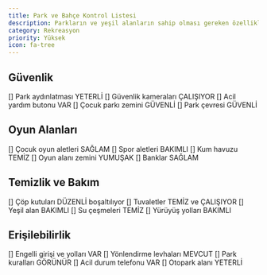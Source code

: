 ```yaml
---
title: Park ve Bahçe Kontrol Listesi
description: Parkların ve yeşil alanların sahip olması gereken özellikler
category: Rekreasyon
priority: Yüksek
icon: fa-tree
---
```


## Güvenlik

[] Park aydınlatması YETERLİ
[] Güvenlik kameraları ÇALIŞIYOR
[] Acil yardım butonu VAR
[] Çocuk parkı zemini GÜVENLİ
[] Park çevresi GÜVENLİ

## Oyun Alanları

[] Çocuk oyun aletleri SAĞLAM
[] Spor aletleri BAKIMLI
[] Kum havuzu TEMİZ
[] Oyun alanı zemini YUMUŞAK
[] Banklar SAĞLAM

## Temizlik ve Bakım

[] Çöp kutuları DÜZENLİ boşaltılıyor
[] Tuvaletler TEMİZ ve ÇALIŞIYOR
[] Yeşil alan BAKIMLI
[] Su çeşmeleri TEMİZ
[] Yürüyüş yolları BAKIMLI

## Erişilebilirlik

[] Engelli girişi ve yolları VAR
[] Yönlendirme levhaları MEVCUT
[] Park kuralları GÖRÜNÜR
[] Acil durum telefonu VAR
[] Otopark alanı YETERLİ
